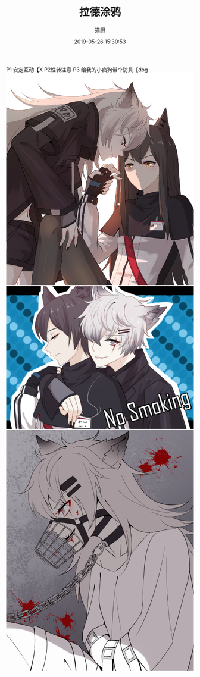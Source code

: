﻿---
layout: post
title: 拉德涂鸦
date: 2019-05-26 15:30:53
updated: 2019-05-26 15:30:53
comments: true
categories: [Photo]
tags: [明日方舟, 拉德，拉普兰德，德克萨斯]
author: "猫厨"
description: ""
toc: true
---
P1 安定互动【X
P2性转注意
P3 给我的小疯狗带个防具【dog
![](https://raw.githubusercontent.com/alicewish/meowchain247/master/ld4.jpg)
![](https://raw.githubusercontent.com/alicewish/meowchain247/master/ld5.jpg)
![](https://raw.githubusercontent.com/alicewish/meowchain247/master/ld6.jpg)


